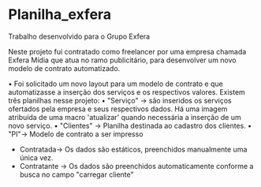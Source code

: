 # Planilha_exfera
Trabalho desenvolvido para o Grupo Exfera

Neste projeto fui contratado como freelancer por uma empresa chamada Exfera Mídia que atua no ramo publicitário, para desenvolver um novo modelo de contrato automatizado.

•	Foi solicitado um novo layout para um modelo de contrato e que automatizasse a inserção dos serviços e os respectivos valores.
Existem três planilhas nesse projeto:
•	"Serviço" -> são inseridos os serviços ofertados pela empresa e seus respectivos dados. Há uma imagem atribuída de uma macro 'atualizar' quando necessária a inserção de um novo serviço.
•	"Clientes" -> Planilha destinada ao cadastro dos clientes.
•	"PI"-> Modelo de contrato a ser impresso
 - Contratada-> Os dados são estáticos, preenchidos manualmente uma única vez.
 - Contratante -> Os dados são preenchidos automaticamente conforme a busca no campo "carregar cliente"
